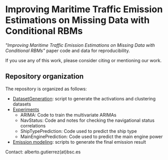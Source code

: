 # Improving Maritime Traffic Emission Estimations on Missing Data with Conditional RBMs

_"Improving Maritime Traffic Emission Estimations on Missing Data with Conditional RBMs"_ paper code and data for reproducibility.

If you use any of this work, please consider citing or mentioning our work.

## Repository organization

The repository is organized as follows:
- [DatasetGeneration](DatasetGeneration/README.md): script to generate the activations and clustering datasets
- [Experiments](Experiments/README.md)
    + ARIMA: Code to train the multivariate ARIMAs
    + NavStatus: Code and notes for checking the navigational status correlations
    + ShipTypePrediction: Code used to predict the ship type
    + MainEnginePrediction: Code used to predict the main engine power
- [Emission modeling](EmissionModeling/README.md): scripts to generate the final emission result


Contact: alberto.gutierrez(at)bsc.es
